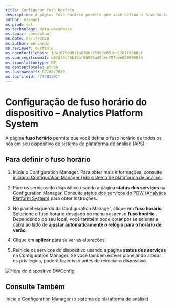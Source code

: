```yaml
---
title: Configurar fuso horário
description: A página fuso horário permite que você defina o fuso horário de todos os nós em seu dispositivo de sistema de plataforma de análise (APS).
author: mzaman1
ms.prod: sql
ms.technology: data-warehouse
ms.topic: conceptual
ms.date: 04/17/2018
ms.author: murshedz
ms.reviewer: martinle
ms.openlocfilehash: 1da16790d011a628bc2536de051eb1181f06b8cf
ms.sourcegitcommit: b87d36c46b39af8b929ad94ec707dee8800950f5
ms.translationtype: MT
ms.contentlocale: pt-BR
ms.lasthandoff: 02/08/2020
ms.locfileid: "74401391"
---
```

# <a name="appliance-time-zone-configuration---analytics-platform-system"></a>Configuração de fuso horário do dispositivo – Analytics Platform System
A página **fuso horário** permite que você defina o fuso horário de todos os nós em seu dispositivo de sistema de plataforma de análise (APS).  
  
## <a name="to-set-the-time-zone"></a>Para definir o fuso horário  
  
1.  Inicie o Configuration Manager. Para obter mais informações, consulte [iniciar o Configuration Manager &#40;&#41;do sistema de plataforma de análise ](launch-the-configuration-manager.md).  
  
2.  Pare os serviços do dispositivo usando a página **status dos serviços** na Configuration Manager. Consulte [status dos serviços do PDW &#40;Analytics Platform System&#41;](pdw-services-status.md) para obter instruções.  
  
3.  No painel esquerdo da Configuration Manager, clique em **fuso horário**. Selecione o fuso horário desejado no menu suspenso **fuso horário** . Dependendo do seu local, você também pode optar por selecionar a caixa ao lado de **ajustar automaticamente o relógio para o horário de verão**.  
  
4.  Clique em **aplicar** para salvar as alterações.  
  
5.  Reinicie os serviços do dispositivo usando a página **status dos serviços** na Configuration Manager. Se você também estiver planejando alterar os privilégios, poderá fazer isso antes de reiniciar o dispositivo.  
  
![Hora do dispositivo DWConfig](./media/appliance-time-zone-configuration/SQL_Server_PDW_DWConfig_ApplTopTime.png "SQL_Server_PDW_DWConfig_ApplTopTime")  
  
## <a name="see-also"></a>Consulte Também  
[Inicie o Configuration Manager &#40;o sistema de plataforma de análise&#41;](launch-the-configuration-manager.md)  
  
